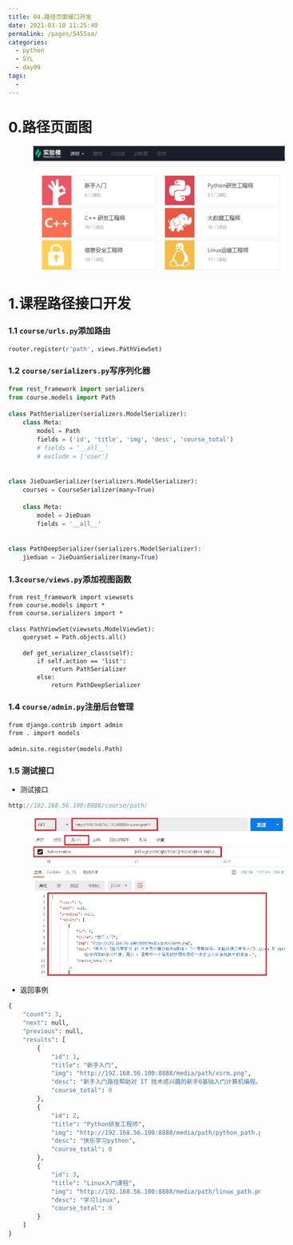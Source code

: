 ```yaml
---
title: 04.路径页面接口开发
date: 2021-03-10 11:25:49
permalink: /pages/5455aa/
categories:
  - python
  - SYL
  - day09
tags:
  - 
---
```

# 0.路径页面图

<img src="././assets/image-20201011132315593.png" style="width: 800px; margin-left: 50px;"> </img>

# 1.课程路径接口开发

### 1.1 `course/urls.py`添加路由

```python
router.register(r'path', views.PathViewSet)
```

### 1.2 `course/serializers.py`写序列化器

```python
from rest_framework import serializers
from course.models import Path

class PathSerializer(serializers.ModelSerializer):
    class Meta:
        model = Path
        fields = ('id', 'title', 'img', 'desc', 'course_total')
        # fields = '__all__'
        # exclude = ['user']


class JieDuanSerializer(serializers.ModelSerializer):
    courses = CourseSerializer(many=True)

    class Meta:
        model = JieDuan
        fields = '__all__'


class PathDeepSerializer(serializers.ModelSerializer):
    jieduan = JieDuanSerializer(many=True)
```

### 1.3`course/views.py`添加视图函数

```
from rest_framework import viewsets
from course.models import *
from course.serializers import *

class PathViewSet(viewsets.ModelViewSet):
    queryset = Path.objects.all()

    def get_serializer_class(self):
        if self.action == 'list':
            return PathSerializer
        else:
            return PathDeepSerializer
```

### 1.4 `course/admin.py`注册后台管理

```
from django.contrib import admin
from . import models

admin.site.register(models.Path)
```

### 1.5 测试接口

- 测试接口

```javascript
http://192.168.56.100:8888/course/path/
```

<img src="././assets/image-20201011133509931.png" style="width: 900px; margin-left: 50px;"> </img>

- 返回事例

```python
{
    "count": 3,
    "next": null,
    "previous": null,
    "results": [
        {
            "id": 1,
            "title": "新手入门",
            "img": "http://192.168.56.100:8888/media/path/xsrm.png",
            "desc": "新手入门路径帮助对 IT 技术感兴趣的新手0基础入门计算机编程。本路径通过新手入门、Linux 及 Vim课程熟悉实验楼的实践学习环境，再以 C 语言和一个简单的项目引导你一步步进入计算机技术的殿堂。",
            "course_total": 0
        },
        {
            "id": 2,
            "title": "Python研发工程师",
            "img": "http://192.168.56.100:8888/media/path/python_path.png",
            "desc": "快乐学习python",
            "course_total": 0
        },
        {
            "id": 3,
            "title": "Linux入门课程",
            "img": "http://192.168.56.100:8888/media/path/linux_path.png",
            "desc": "学习linux",
            "course_total": 0
        }
    ]
}
```


